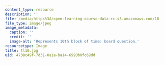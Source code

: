```yaml
---
content_type: resource
description: ''
file: /media/https%3A/open-learning-course-data-rc.s3.amazonaws.com/18-05-introduction-to-probability-and-statistics-spring-2014/4738c49f7d310a1aba146990b0fc69dd_tl10.jpg
file_type: image/jpeg
image_metadata:
  caption: ''
  credit: ''
  image-alt: 'Represents 10th block of time: board question.'
resourcetype: Image
title: tl10.jpg
uid: 4738c49f-7d31-0a1a-ba14-6990b0fc69dd
---
```

